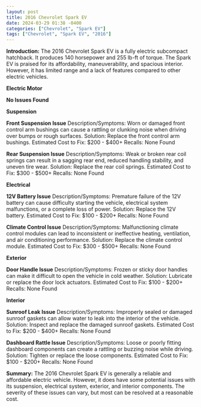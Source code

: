 ```yaml
---
layout: post
title: 2016 Chevrolet Spark EV
date: 2024-03-29 01:38 -0400
categories: ["Chevrolet", "Spark EV"]
tags: ["Chevrolet", "Spark EV", "2016"]
---
```

**Introduction:** The 2016 Chevrolet Spark EV is a fully electric subcompact hatchback. It produces 140 horsepower and 255 lb-ft of torque. The Spark EV is praised for its affordability, maneuverability, and spacious interior. However, it has limited range and a lack of features compared to other electric vehicles.

**Electric Motor**

**No Issues Found**

**Suspension**

**Front Suspension Issue**
Description/Symptoms: Worn or damaged front control arm bushings can cause a rattling or clunking noise when driving over bumps or rough surfaces.
Solution: Replace the front control arm bushings.
Estimated Cost to Fix: $200 - $400+
Recalls: None Found

**Rear Suspension Issue**
Description/Symptoms: Weak or broken rear coil springs can result in a sagging rear end, reduced handling stability, and uneven tire wear.
Solution: Replace the rear coil springs.
Estimated Cost to Fix: $300 - $500+
Recalls: None Found

**Electrical**

**12V Battery Issue**
Description/Symptoms: Premature failure of the 12V battery can cause difficulty starting the vehicle, electrical system malfunctions, or a complete loss of power.
Solution: Replace the 12V battery.
Estimated Cost to Fix: $100 - $200+
Recalls: None Found

**Climate Control Issue**
Description/Symptoms: Malfunctioning climate control modules can lead to inconsistent or ineffective heating, ventilation, and air conditioning performance.
Solution: Replace the climate control module.
Estimated Cost to Fix: $300 - $500+
Recalls: None Found

**Exterior**

**Door Handle Issue**
Description/Symptoms: Frozen or sticky door handles can make it difficult to open the vehicle in cold weather.
Solution: Lubricate or replace the door lock actuators.
Estimated Cost to Fix: $100 - $200+
Recalls: None Found

**Interior**

**Sunroof Leak Issue**
Description/Symptoms: Improperly sealed or damaged sunroof gaskets can allow water to leak into the interior of the vehicle.
Solution: Inspect and replace the damaged sunroof gaskets.
Estimated Cost to Fix: $200 - $400+
Recalls: None Found

**Dashboard Rattle Issue**
Description/Symptoms: Loose or poorly fitting dashboard components can create a rattling or buzzing noise while driving.
Solution: Tighten or replace the loose components.
Estimated Cost to Fix: $100 - $200+
Recalls: None Found

**Summary:** The 2016 Chevrolet Spark EV is generally a reliable and affordable electric vehicle. However, it does have some potential issues with its suspension, electrical system, exterior, and interior components. The severity of these issues can vary, but most can be resolved at a reasonable cost.

